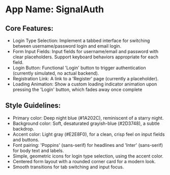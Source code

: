# **App Name**: SignalAuth

## Core Features:

- Login Type Selection: Implement a tabbed interface for switching between username/password login and email login.
- Form Input Fields: Input fields for username/email and password with clear placeholders. Support keyboard behaviors appropriate for each field.
- Login Button: Functional 'Login' button to trigger authentication (currently simulated, no actual backend).
- Registration Link: A link to a 'Register' page (currently a placeholder).
- Loading Animation: Show a custom loading indicator animation upon pressing the 'Login' button, which fades away once complete

## Style Guidelines:

- Primary color: Deep night blue (#1A202C), reminiscent of a starry night.
- Background color: Soft, desaturated grayish-blue (#2D3748), a subtle backdrop.
- Accent color: Light gray (#E2E8F0), for a clean, crisp feel on input fields and buttons.
- Font pairing: 'Poppins' (sans-serif) for headlines and 'Inter' (sans-serif) for body text and labels.
- Simple, geometric icons for login type selection, using the accent color.
- Centered form layout with a rounded corner card for a modern look.
- Smooth transitions for tab switching and input focus.